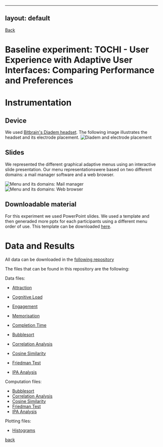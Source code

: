 
---
layout: default
---

<a href="https://issi-dsic.github.io/">Back</a>


# Baseline experiment: TOCHI - User Experience with Adaptive User Interfaces: Comparing Performance and Preferences

# Instrumentation

## Device

We used [Bitbrain's Diadem headset](https://www.bitbrain.com/neurotechnology-products/dry-eeg/diadem). The following image illustrates the headset and its electrode placement.
 ![Diadem and electrode placement](/assets/images/Diadem.png)

## Slides

We represented the different graphical adaptive menus using an interactive slide presentation. Our menu representationswere based on two different domains: a mail manager software and a web browser.

 ![Menu and its domains: Mail manager](/assets/images/menus.png)
 ![Menu and its domains: Web browser](/assets/images/menus_2.png)

## Downloadable material

For this experiment we used PowerPoint slides. We used a template and then generaded more pptx for each participants using a different menu order of use. This template can be downloaded [here](downloads/instrumentation/slides.ppsx).


# Data and Results

All data can be downloaded in the [following repository](https://github.com/ISSI-DSIC/issi-dsic.github.io/tree/main/pages/downloads/data/Experiment1)

The files that can be found in this repository are the following:

Data files: 
* [Attraction](pages\downloads\data\Experiment1\GAM-TOCHI2023-Attraction.pzfx)
* [Cognitive Load](pages\downloads\data\Experiment1\GAM-TOCHI2023-Cognitive_load.pzfx)
* [Engagement](pages\downloads\data\Experiment1\GAM-TOCHI2023-Engagement.pzfx)
* [Memorisation](pages\downloads\data\Experiment1\GAM-TOCHI2023-Memorization.pzfx)
* [Completion Time](pages\downloads\data\Experiment1\GAM-TOCHI2023-CompletionTime.pzfx)
  
* [Bubblesort](pages\downloads\data\Experiment1\GAM-TOCHI2023-BubbleSort-DataOnly.xlsx)
* [Correlation Analysis](pages\downloads\data\Experiment1\GAM-TOCHI2023-CorrelationAnalysis-DataOnly.xlsx)
* [Cosine Similarity](pages\downloads\data\Experiment1\GAM-TOCHI2023-CosineSimilarity-DataOnly.xlsx)
* [Friedman Test](pages\downloads\data\Experiment1\GAM-TOCHI2023-FriedmanTest-DataOnly.xlsx)
* [IPA Analysis](pages\downloads\data\Experiment1\GAM-TOCHI2023-IPA-Analysis-DataOnly.xlsx)

Computation files:
* [Bubblesort](pages\downloads\data\Experiment1\GAM-TOCHI2023-BubbleSort.xlsx)
* [Correlation Analysis](pages\downloads\data\Experiment1\GAM-TOCHI2023-CorrelationAnalysis.xlsx)
* [Cosine Similarity](pages\downloads\data\Experiment1\GAM-TOCHI2023-CosineSimilarity.xlsx)
* [Friedman Test](pages\downloads\data\Experiment1\GAM-TOCHI2023-FriedmanTest.xlsx)
* [IPA Analysis](pages\downloads\data\Experiment1\GAM-TOCHI2023-IPA-Analysis.xlsx)

Plotting files:
* [Histograms](pages\downloads\data\Experiment1\GAM-TOCHI2023-Histograms.pzfx)


[back](../)
